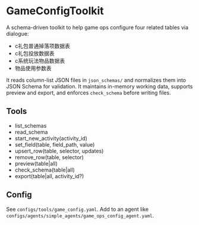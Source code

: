 # GameConfigToolkit

A schema-driven toolkit to help game ops configure four related tables via dialogue:

- c礼包普通掉落项数据表
- c礼包投放数据表
- c系统玩法物品数据表
- 物品使用参数表

It reads column-list JSON files in `json_schemas/` and normalizes them into JSON Schema for validation. It maintains in-memory working data, supports preview and export, and enforces `check_schema` before writing files.

## Tools
- list_schemas
- read_schema
- start_new_activity(activity_id)
- set_field(table, field_path, value)
- upsert_row(table, selector, updates)
- remove_row(table, selector)
- preview(table|all)
- check_schema(table|all)
- export(table|all, activity_id?)

## Config
See `configs/tools/game_config.yaml`. Add to an agent like `configs/agents/simple_agents/game_ops_config_agent.yaml`.
